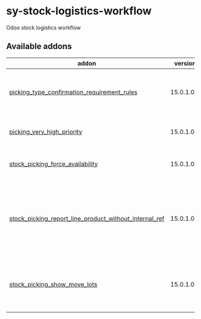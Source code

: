 # sy-stock-logistics-workflow
Odoo stock logistics workflow

[//]: # (addons)

Available addons
----------------
addon | version | summary
--- | --- | ---
[picking_type_confirmation_requirement_rules](picking_type_confirmation_requirement_rules/) | 15.0.1.0.0 | Required domain conditions when validating a Picking
[picking_very_high_priority](picking_very_high_priority/) | 15.0.1.0.0 | Three levels of priority in pickings
[stock_picking_force_availability](stock_picking_force_availability/) | 15.0.1.0.1 | Stock picking force availability
[stock_picking_report_line_product_without_internal_ref](stock_picking_report_line_product_without_internal_ref/) | 15.0.1.0.1 | Hides the internal references of the products in the lines of the Stock Picking reports.
[stock_picking_show_move_lots](stock_picking_show_move_lots/) | 15.0.1.0.0 | Show lots in the move lines of the stock picking form.

[//]: # (end addons)
